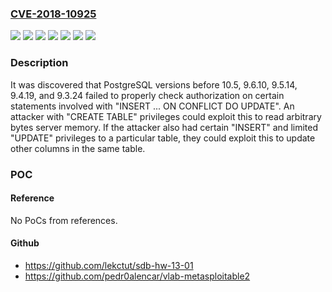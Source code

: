 ### [CVE-2018-10925](https://cve.mitre.org/cgi-bin/cvename.cgi?name=CVE-2018-10925)
![](https://img.shields.io/static/v1?label=Product&message=postgresql&color=blue)
![](https://img.shields.io/static/v1?label=Version&message=10.5%20&color=brightgreen)
![](https://img.shields.io/static/v1?label=Version&message=9.3.24%20&color=brightgreen)
![](https://img.shields.io/static/v1?label=Version&message=9.4.19%20&color=brightgreen)
![](https://img.shields.io/static/v1?label=Version&message=9.5.14%20&color=brightgreen)
![](https://img.shields.io/static/v1?label=Version&message=9.6.10%20&color=brightgreen)
![](https://img.shields.io/static/v1?label=Vulnerability&message=CWE-863&color=brightgreen)

### Description

It was discovered that PostgreSQL versions before 10.5, 9.6.10, 9.5.14, 9.4.19, and 9.3.24 failed to properly check authorization on certain statements involved with "INSERT ... ON CONFLICT DO UPDATE". An attacker with "CREATE TABLE" privileges could exploit this to read arbitrary bytes server memory. If the attacker also had certain "INSERT" and limited "UPDATE" privileges to a particular table, they could exploit this to update other columns in the same table.

### POC

#### Reference
No PoCs from references.

#### Github
- https://github.com/lekctut/sdb-hw-13-01
- https://github.com/pedr0alencar/vlab-metasploitable2

